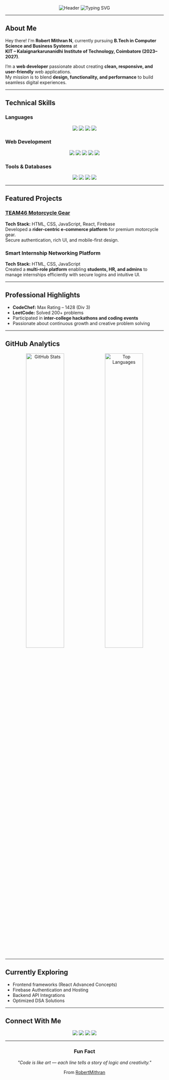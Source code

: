 
<div align="center">

<img src="https://capsule-render.vercel.app/api?type=rounded&height=300&color=112240&text=ROBERT%20MITHRAN&textBg=false&animation=twinkling&fontColor=3b82f6&fontAlign=50&rotate=0" alt="Header" />

<img src="https://readme-typing-svg.herokuapp.com?font=Fira+Code&size=22&duration=2500&pause=800&color=3B82F6&center=true&vCenter=true&width=650&lines=Creative+and+Curious+Developer;Turning+Ideas+into+Interactive+Experiences;Learning+and+Building+Every+Day" alt="Typing SVG" />

</div>

---

## About Me

Hey there! I'm **Robert Mithran N**, currently pursuing **B.Tech in Computer Science and Business Systems** at  
**KIT – Kalaignarkarunanidhi Institute of Technology, Coimbatore (2023–2027)**.

I’m a **web developer** passionate about creating **clean, responsive, and user-friendly** web applications.  
My mission is to blend **design, functionality, and performance** to build seamless digital experiences.

---

## Technical Skills

### Languages  
<p align="center">
  <img src="https://img.shields.io/badge/C++-1E3A8A?style=for-the-badge&logo=c%2B%2B&logoColor=white"/>
  <img src="https://img.shields.io/badge/C-0284C7?style=for-the-badge&logo=c&logoColor=white"/>
  <img src="https://img.shields.io/badge/Python-2563EB?style=for-the-badge&logo=python&logoColor=white"/>
  <img src="https://img.shields.io/badge/Java-9333EA?style=for-the-badge&logo=java&logoColor=white"/>
</p>  

### Web Development  
<p align="center">
  <img src="https://img.shields.io/badge/HTML5-F97316?style=for-the-badge&logo=html5&logoColor=white"/>
  <img src="https://img.shields.io/badge/CSS3-2563EB?style=for-the-badge&logo=css3&logoColor=white"/>
  <img src="https://img.shields.io/badge/JavaScript-FACC15?style=for-the-badge&logo=javascript&logoColor=black"/>
  <img src="https://img.shields.io/badge/React-22D3EE?style=for-the-badge&logo=react&logoColor=black"/>
  <img src="https://img.shields.io/badge/Firebase-F59E0B?style=for-the-badge&logo=firebase&logoColor=black"/>
</p>

### Tools & Databases  
<p align="center">
  <img src="https://img.shields.io/badge/Git-F43F5E?style=for-the-badge&logo=git&logoColor=white"/>
  <img src="https://img.shields.io/badge/GitHub-0F172A?style=for-the-badge&logo=github&logoColor=white"/>
  <img src="https://img.shields.io/badge/MySQL-0284C7?style=for-the-badge&logo=mysql&logoColor=white"/>
  <img src="https://img.shields.io/badge/VS_Code-3B82F6?style=for-the-badge&logo=visual-studio-code&logoColor=white"/>
</p>

---

## Featured Projects

### [TEAM46 Motorcycle Gear](https://github.com/RobertMithran/BikeGear/blob/main/index.html)
**Tech Stack:** HTML, CSS, JavaScript, React, Firebase  
Developed a **rider-centric e-commerce platform** for premium motorcycle gear.  
Secure authentication, rich UI, and mobile-first design.

### Smart Internship Networking Platform  
**Tech Stack:** HTML, CSS, JavaScript  
Created a **multi-role platform** enabling **students, HR, and admins** to manage internships efficiently with secure logins and intuitive UI.

---

## Professional Highlights

- **CodeChef:** Max Rating – 1428 (Div 3)  
- **LeetCode:** Solved 200+ problems  
- Participated in **inter-college hackathons and coding events**  
- Passionate about continuous growth and creative problem solving  

---

## GitHub Analytics  

<div align="center">

<img width="49%" src="https://github-readme-stats.vercel.app/api?username=RobertMithran&show_icons=true&theme=radical&hide_border=true&count_private=true" alt="GitHub Stats" />
<img width="49%" src="https://github-readme-stats.vercel.app/api/top-langs/?username=RobertMithran&layout=compact&theme=radical&hide_border=true" alt="Top Languages" />

</div>

---

## Currently Exploring  
- Frontend frameworks (React Advanced Concepts)  
- Firebase Authentication and Hosting  
- Backend API Integrations  
- Optimized DSA Solutions  

---

## Connect With Me  

<p align="center">
  <a href="https://github.com/RobertMithran"><img src="https://img.shields.io/badge/GitHub-0F172A?style=for-the-badge&logo=github&logoColor=white"/></a>
  <a href="http://www.linkedin.com/in/robert-mithran-44a2522a6"><img src="https://img.shields.io/badge/LinkedIn-2563EB?style=for-the-badge&logo=linkedin&logoColor=white"/></a>
  <a href="mailto:robertmithran470@gmail.com"><img src="https://img.shields.io/badge/Email-DC2626?style=for-the-badge&logo=gmail&logoColor=white"/></a>
  <a href="https://codolio.com/profile/myth_x_46"><img src="https://img.shields.io/badge/Codolio-0891B2?style=for-the-badge&logo=codeforces&logoColor=white"/></a>
</p>

---

<div align="center">

### Fun Fact  
*"Code is like art — each line tells a story of logic and creativity."*  

From [RobertMithran](https://github.com/RobertMithran)

</div>

